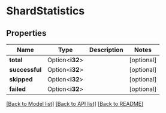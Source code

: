 # ShardStatistics

## Properties

Name | Type | Description | Notes
------------ | ------------- | ------------- | -------------
**total** | Option<**i32**> |  | [optional]
**successful** | Option<**i32**> |  | [optional]
**skipped** | Option<**i32**> |  | [optional]
**failed** | Option<**i32**> |  | [optional]

[[Back to Model list]](../README.md#documentation-for-models) [[Back to API list]](../README.md#documentation-for-api-endpoints) [[Back to README]](../README.md)


